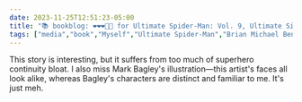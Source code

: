 ```yaml
---
date: 2023-11-25T12:51:23-05:00
title: "📚 bookblog: ❤️❤️❤️🖤🖤 for Ultimate Spider-Man: Vol. 9, Ultimate Six, by Brian Michael Bendis"
tags: ["media","book","Myself","Ultimate Spider-Man","Brian Michael Bendis","comics","Mark Bagley"]
---
```


This story is interesting, but it suffers from too much of superhero continuity bloat. I also miss Mark Bagley's illustration—this artist's faces all look alike, whereas Bagley's characters are distinct and familiar to me. It's just meh.